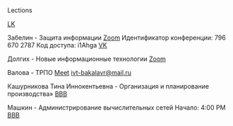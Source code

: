 Lections

[LK](http://social.zabgu.ru/remote_tasks)

Забелин - Защита информации
[Zoom](https://us04web.zoom.us/j/7966702787?pwd=WC91TEphclB6YlVnSElNcHZzTUVVQT09)
Идентификатор конференции: 796 670 2787
Код доступа: i1Ahga
[VK](https://vk.com/zainf)

Долгих - Новые информационные технологии
[Zoom](https://us04web.zoom.us/j/74511944141?pwd=VlFtQ2pZNmxnNit5MEg0aVpjOWdXZz09)

Валова - ТРПО
[Meet](https://meet.google.com/ywd-gkkg-aun)
ivt-bakalavr@mail.ru

Кашурникова Тина Иннокентьевна - Организация и планирование производства»
[BBB](https://disrm2.zabgu.ru/b/3rt-kpz-ry4)

Машкин - Администрирование вычислительных сетей 
Начало: 4:00 PM
[BBB](https://disrm4.zabgu.ru/b/4z7-6j6-ac4)
